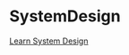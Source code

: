 # SystemDesign
[Learn System Design
](https://leetcode.com/explore/featured/card/system-design-for-interviews-and-beyond/)
